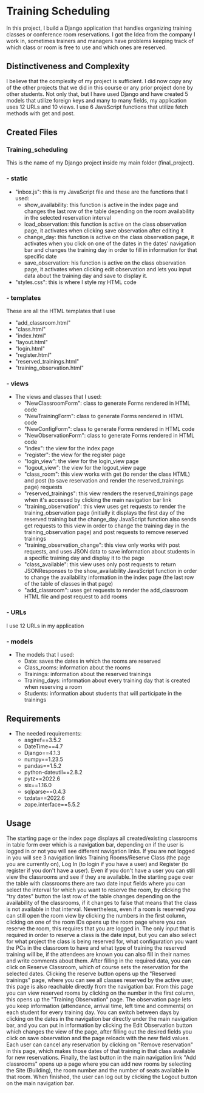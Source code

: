 # Training Scheduling

In this project, I build a Django application that handles organizing training classes or conference room reservations.
I got the Idea from the company I work in, sometimes trainers and managers have problems keeping track of which class or room is free to use and which ones are reserved.

## Distinctiveness and Complexity

I believe that the complexity of my project is sufficient. I did now copy any of the other projects that we did in this course or any prior project done by other students.
Not only that, but I have used Django and have created 5 models that utilize foreign keys and many to many fields, my application uses 12 URLs and 10 views. I use 6 JavaScript functions that utilize fetch methods with get and post.

## Created Files

### Training_scheduling
This is the name of my Django project inside my main folder (final_project).

### - static
- "inbox.js": this is my JavaScript file and these are the functions that I used:
    - show_availability: this function is active in the index page and changes the last row of the table depending on the room availability in the selected reservation interval
    - load_observation: this function is active on the class observation page, it activates when clicking save observation after editing it
    - change_day: this function is active on the class observation page, it activates when you click on one of the dates in the dates' navigation bar and changes the training day in order to fill in information for that specific date
    - save_observation: his function is active on the class observation page, it activates when clicking edit observation and lets you input data about the training day and save to display it.
- "styles.css": this is where I style my HTML code

### - templates
These are all the HTML templates that I use
- "add_classroom.html"
- "class.html"
- "index.html"
- "layout.html"
- "login.html"
- "register.html"
- "reserved_trainings.html"
- "training_observation.html"

### - views
- The views and classes that I used:
    - "NewClassroomForm": class to generate Forms rendered in HTML code
    - "NewTrainingForm": class to generate Forms rendered in HTML code
    - "NewConfigForm": class to generate Forms rendered in HTML code
    - "NewObservationForm": class to generate Forms rendered in HTML code
    - "index": the view for the index page
    - "register": the view for the register page
    - "login_view": the view for the login_view page
    - "logout_view": the view for the logout_view page
    - "class_room": this view works with get (to render the class HTML) and post (to save reservation and render the reserved_trainings page) requests
    - "reserved_trainings": this view renders the reserved_trainings page when it's accessed by clicking the main navigation bar link
    - "training_observation": this view uses get requests to render the training_observation page (initially it displays the first day of the reserved training but the change_day JavaScript function also sends get requests to this view in order to change the training day in the training_observation page) and post requests to remove reserved trainings
    - "training_observation_change": this view only works with post requests, and uses JSON data to save information about students in a specific training day and display it to the page
    - "class_available": this view uses only post requests to return JSONResponses to the show_availability JavaScript function in order to change the availability information in the index page (the last row of the table of classes in that page)
    - "add_classroom": uses get requests to render the add_classroom HTML file and post request to add rooms

### - URLs
I use 12 URLs in my application

### - models
- The models that I used:
    - Date: saves the dates in which the rooms are reserved
    - Class_rooms: information about the rooms
    - Trainings: information about the reserved trainings
    - Training_days: information about every training day that is created when reserving a room
    - Students: information about students that will participate in the trainings

## Requirements

- The needed requirements:
    - asgiref==3.5.2
    - DateTime==4.7
    - Django==4.1.3
    - numpy==1.23.5
    - pandas==1.5.2
    - python-dateutil==2.8.2
    - pytz==2022.6
    - six==1.16.0
    - sqlparse==0.4.3
    - tzdata==2022.6
    - zope.interface==5.5.2


## Usage

The starting page or the index page displays all created/existing classrooms in table form over which is a navigation bar, depending on if the user is logged in or not you will see different navigation links.
If you are not logged in you will see 3 navigation links Training Rooms/Reserve Class (the page you are currently on), Log In (to login if you have a user) and Register (to register if you don't have a user).
Even if you don't have a user you can still view the classrooms and see if they are available. In the starting page over the table with classrooms there are two date input fields where you can select the interval for which you want to reserve the room, by clicking the "try dates" button the last row of the table changes depending on the availability of the classrooms, if it changes to false that means that the class is not available in that interval.
Nevertheless, even if a room is reserved you can still open the room view by clicking the numbers in the first column, clicking on one of the room IDs opens up the room page where you can reserve the room, this requires that you are logged in.
The only input that is required in order to reserve a class is the date input, but you can also select for what project the class is being reserved for, what configuration you want the PCs in the classroom to have and what type of training the reserved training will be, if the attendees are known you can also fill in their names and write comments about them. After filling in the required data, you can click on Reserve Classroom, which of course sets the reservation for the selected dates.
Clicking the reserve button opens up the "Reserved trainings" page, where you can see all classes reserved by the active user, this page is also reachable directly from the navigation bar. From this page you can view reserved rooms by clicking on the number in the first column, this opens up the "Training Observation" page.
The observation page lets you keep information (attendance, arrival time, left time and comments) on each student for every training day. You can switch between days by clicking on the dates in the navigation bar directly under the main navigation bar, and you can put in information by clicking the Edit Observation button which changes the view of the page, after filling out the desired fields you click on save observation and the page reloads with the new field values. Each user can cancel any reservation by clicking on "Remove reservation" in this page, which makes those dates of that training in that class available for new reservations.
Finally, the last button in the main navigation link "Add classrooms" opens up a page where you can add new rooms by selecting the Site (Building), the room number and the number of seats available in that room.
When finished, the user can log out by clicking the Logout button on the main navigation bar.
